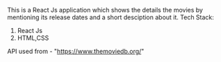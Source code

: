 This is a React Js application which shows the details the movies by mentioning its release dates and a short desciption about it.
Tech Stack:
1. React Js
2. HTML,CSS

API used from - "https://www.themoviedb.org/"
